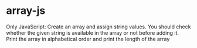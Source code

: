 # array-js
Only JavaScript: Create an array and assign string values. You should check
whether the given string is available in the array or not before adding it. Print
the array in alphabetical order and print the length of the array
